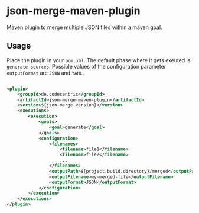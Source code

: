# json-merge-maven-plugin

Maven plugin to merge multiple JSON files within a maven goal.

## Usage

Place the plugin in your `pom.xml`. The default phase where it gets exeuted is `generate-sources`. Possible values of the
configuration parameter `outputFormat` are `JSON` and `YAML`.

```xml

<plugin>
    <groupId>de.codecentric</groupId>
    <artifactId>json-merge-maven-plugin</artifactId>
    <version>${json-merge.version}</version>
    <executions>
        <execution>
            <goals>
                <goal>generate</goal>
            </goals>
            <configuration>
                <filenames>
                    <filename>file1</filename>
                    <filename>file2</filename>
                    ...
                </filenames>
                <outputPath>${project.build.directory}/merged</outputPath>
                <outputFilename>my-merged-file</outputFilename>
                <outputFormat>JSON</outputFormat>
            </configuration>
        </execution>
    </executions>
</plugin>
```
